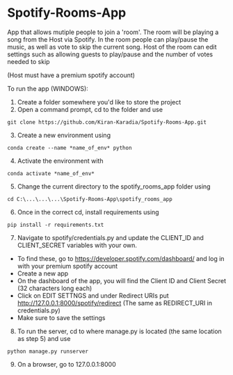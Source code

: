 # Spotify-Rooms-App

App that allows mutiple people to join a 'room'. The room will be playing a song from the Host via Spotify.
In the room people can play/pause the music, as well as vote to skip the current song.
Host of the room can edit settings such as allowing guests to play/pause and the number of votes needed to skip

(Host must have a premium spotify account)


To run the app (WINDOWS):
1. Create a folder somewhere you'd like to store the project
2. Open a command prompt, cd to the folder and use 
```
git clone https://github.com/Kiran-Karadia/Spotify-Rooms-App.git 
```
3. Create a new environment using 
```
conda create --name *name_of_env* python 
```
4. Activate the environment with
```
conda activate *name_of_env* 
```
5. Change the current directory to the spotify_rooms_app folder using 
```
cd C:\...\...\...\Spotify-Rooms-App\spotify_rooms_app 
```
6. Once in the correct cd, install requirements using 
```
pip install -r requirements.txt 
```
7. Navigate to spotify/credentials.py and update the CLIENT_ID and CLIENT_SECRET variables with your own.
  * To find these, go to https://developer.spotify.com/dashboard/ and log in with your premium spotify account
  * Create a new app
  * On the dashboard of the app, you will find the Client ID and Client Secret (32 characters long each)
  * Click on EDIT SETTNGS and under Redirect URIs put http://127.0.0.1:8000/spotify/redirect (The same as REDIRECT_URI in credentials.py) 
  * Make sure to save the settings
  
8. To run the server, cd to where manage.py is located (the same location as step 5) and use 
```
python manage.py runserver 
```
9. On a browser, go to 127.0.0.1:8000

